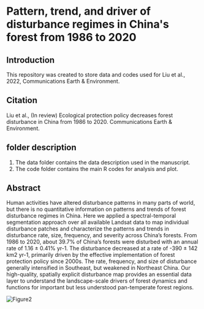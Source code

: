 # Pattern, trend, and driver of disturbance regimes in China's forest from 1986 to 2020
## Introduction 
This repository was created to store data and codes used for Liu et al., 2022, Communications Earth & Environment.
## Citation
Liu et al., (In review) Ecological protection policy decreases forest disturbance in China from 1986 to 2020. Communications Earth & Environment.
## folder description
1. The data folder contains the data description used in the manuscript.
2. The code folder contains the main R codes for analysis and plot.
## Abstract
Human activities have altered disturbance patterns in many parts of world, but there is no quantitative information on patterns and trends of forest disturbance regimes in China. Here we applied a spectral-temporal segmentation approach over all available Landsat data to map individual disturbance patches and characterize the patterns and trends in disturbance rate, size, frequency, and severity across China’s forests. From 1986 to 2020, about 39.7% of China’s forests were disturbed with an annual rate of 1.16 ± 0.41% yr-1. The disturbance decreased at a rate of -390 ± 142 km2 yr-1, primarily driven by the effective implementation of forest protection policy since 2000s. The rate, frequency, and size of disturbance generally intensified in Southeast, but weakened in Northeast China. Our high-quality, spatially explicit disturbance map provides an essential data layer to understand the landscape-scale drivers of forest dynamics and functions for important but less understood pan-temperate forest regions. 

![Figure2](https://user-images.githubusercontent.com/11392181/208721985-96ecb4b1-d243-4e4c-aba9-728c7a35fdbf.png)
